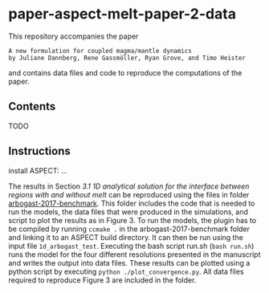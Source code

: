 # paper-aspect-melt-paper-2-data

This repository accompanies the paper
```
A new formulation for coupled magma/mantle dynamics
by Juliane Dannberg, Rene Gassmöller, Ryan Grove, and Timo Heister
```

and contains data files and code to reproduce the computations of the paper.

Contents
--------

TODO

Instructions
------------

install ASPECT:
...

The results in Section *3.1 1D analytical solution for the interface between regions with and without melt*
can be reproduced using the files in folder [arbogast-2017-benchmark](https://github.com/tjhei/paper-aspect-melt-paper-2-data/arbogast-2017-benchmark). 
This folder includes the code that is needed to run the models, the data files that were produced in the simulations, and script to plot the results as in Figure 3. 
To run the models, the plugin has to be compiled by running `ccmake .` in the arbogast-2017-benchmark folder and linking it to an ASPECT build directory. It can then be run using the input file `1d_arbogast_test`. 
Executing the bash script run.sh (`bash run.sh`) runs the model for the four different resolutions presented in the manuscript and writes the output into data files. These results can be plotted using a python script by executing `python ./plot_convergence.py`. All data files required to reproduce Figure 3 are included in the folder. 
